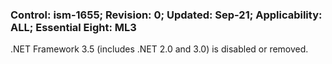 ### Control: ism-1655; Revision: 0; Updated: Sep-21; Applicability: ALL; Essential Eight: ML3
<p>.NET Framework 3.5 (includes .NET 2.0 and 3.0) is disabled or removed.</p>